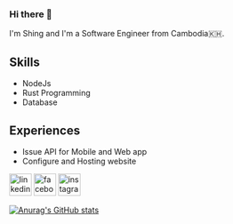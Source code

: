 ### Hi there 👋

I'm Shing and I'm a Software Engineer from Cambodia🇰🇭.  

## Skills
* NodeJs
* Rust Programming
* Database

## Experiences
* Issue API for Mobile and Web app
* Configure and Hosting website


[<img src='https://cdn.jsdelivr.net/npm/simple-icons@3.0.1/icons/linkedin.svg' alt='linkedin' height='40'>](https://www.linkedin.com/in/https://www.linkedin.com/in/shenshing-ly-6a113a18a//)  [<img src='https://cdn.jsdelivr.net/npm/simple-icons@3.0.1/icons/facebook.svg' alt='facebook' height='40'>](https://www.facebook.com/lyshenshing)  [<img src='https://cdn.jsdelivr.net/npm/simple-icons@3.0.1/icons/instagram.svg' alt='instagram' height='40'>](https://www.instagram.com/https://www.instagram.com/shenshingly//)  



[![Anurag's GitHub stats](https://github-readme-stats.vercel.app/api?username=shenshing)](https://github.com/anuraghazra/github-readme-stats)
